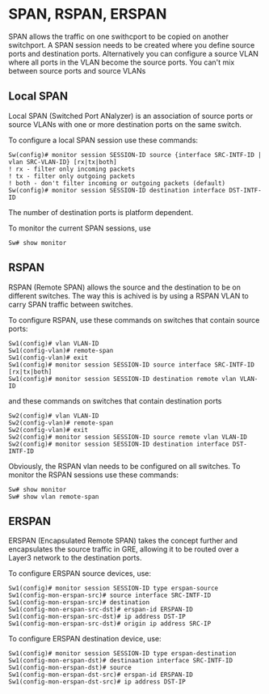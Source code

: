 # SPAN, RSPAN, ERSPAN

SPAN allows the traffic on one swithcport to be copied on another switchport. A SPAN session needs to be created where you define source ports and destination ports. Alternatively you can configure a source VLAN where all ports in the VLAN become the source ports. You can't mix between source ports and source VLANs

## Local SPAN

Local SPAN (Switched Port ANalyzer) is an association of source ports or source VLANs with one or more destination ports on the same switch.

To configure a local SPAN session use these commands:

```
Sw(config)# monitor session SESSION-ID source {interface SRC-INTF-ID | vlan SRC-VLAN-ID} [rx|tx|both]
! rx - filter only incoming packets
! tx - filter only outgoing packets
! both - don't filter incoming or outgoing packets (default)
Sw(config)# monitor session SESSION-ID destination interface DST-INTF-ID
```

The number of destination ports is platform dependent.&#x20;

To monitor the current SPAN sessions, use

```
Sw# show monitor
```

## RSPAN

RSPAN (Remote SPAN) allows the source and the destination to be on different switches. The way this is achived is by using a RSPAN VLAN to carry SPAN traffic between switches.

To configure RSPAN, use these commands on switches that contain source ports:

```
Sw1(config)# vlan VLAN-ID
Sw1(config-vlan)# remote-span
Sw1(config-vlan)# exit
Sw1(config)# monitor session SESSION-ID source interface SRC-INTF-ID [rx|tx|both]
Sw1(config)# monitor session SESSION-ID destination remote vlan VLAN-ID

```

and these commands on switches that contain destination ports

```
Sw2(config)# vlan VLAN-ID
Sw2(config-vlan)# remote-span
Sw2(config-vlan)# exit
Sw2(config)# monitor session SESSION-ID source remote vlan VLAN-ID
Sw2(config)# monitor session SESSION-ID destination interface DST-INTF-ID
```

Obviously, the RSPAN vlan needs to be configured on all switches. To monitor the RSPAN sessions use these commands:

```
Sw# show monitor
Sw# show vlan remote-span
```

## ERSPAN

ERSPAN (Encapsulated Remote SPAN) takes the concept further and encapsulates the source traffic in GRE, allowing it to be routed over a Layer3 network to the destination ports.

To configure ERSPAN source devices, use:

```
Sw1(config)# monitor session SESSION-ID type erspan-source
Sw1(config-mon-erspan-src)# source interface SRC-INTF-ID
Sw1(config-mon-erspan-src)# destination
Sw1(config-mon-erspan-src-dst)# erspan-id ERSPAN-ID
Sw1(config-mon-erspan-src-dst)# ip address DST-IP
Sw1(config-mon-erspan-src-dst)# origin ip address SRC-IP
```

To configure ERSPAN destination device, use:

```
Sw1(config)# monitor session SESSION-ID type erspan-destination
Sw1(config-mon-erspan-dst)# destinaation interface SRC-INTF-ID
Sw1(config-mon-erspan-dst)# source
Sw1(config-mon-erspan-dst-src)# erspan-id ERSPAN-ID
Sw1(config-mon-erspan-dst-src)# ip address DST-IP
```
